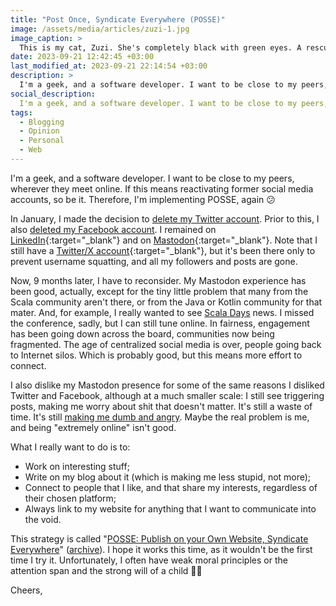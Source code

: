 ```yaml
---
title: "Post Once, Syndicate Everywhere (POSSE)"
image: /assets/media/articles/zuzi-1.jpg
image_caption: >
  This is my cat, Zuzi. She's completely black with green eyes. A rescued girl. My sweetheart.
date: 2023-09-21 12:42:45 +03:00
last_modified_at: 2023-09-21 22:14:54 +03:00
description: >
  I'm a geek, and a software developer. I want to be close to my peers, wherever they meet online. If this means reactivating former social media accounts, so be it. Therefore, I'm implementing POSSE, again 😕
social_description:
  I'm a geek, and a software developer. I want to be close to my peers, wherever they meet online. So, I'm implementing POSSE, again 😕
tags:
  - Blogging
  - Opinion
  - Personal
  - Web
---
```


<p class="intro" markdown=1>
  I'm a geek, and a software developer. I want to be close to my peers, wherever they meet online. If this means reactivating former social media accounts, so be it. Therefore, I'm implementing POSSE, again 😕
</p>

In January, I made the decision to [delete my Twitter account](./2023-01-15-delete-twitter.md). Prior to this, I also [deleted my Facebook account](./2022-09-12-delete-facebook.md). I remained on [LinkedIn](https://www.linkedin.com/in/alexelcu/){:target="_blank"} and on [Mastodon](https://social.alexn.org/@alexelcu){:target="_blank"}. Note that I still have a [Twitter/X account](https://twitter.com/alexelcu){:target="_blank"}, but it's been there only to prevent username squatting, and all my followers and posts are gone.

Now, 9 months later, I have to reconsider. My Mastodon experience has been good, actually, except for the tiny little problem that many from the Scala community aren't there, or from the Java or Kotlin community for that mater. And, for example, I really wanted to see [Scala Days](https://twitter.com/scaladays) news. I missed the conference, sadly, but I can still tune online. In fairness, engagement has been going down across the board, communities now being fragmented. The age of centralized social media is over, people going back to Internet silos. Which is probably good, but this means more effort to connect.

I also dislike my Mastodon presence for some of the same reasons I disliked Twitter and Facebook, although at a much smaller scale: I still see triggering posts, making me worry about shit that doesn't matter. It's still a waste of time. It's still [making me dumb and angry](https://social.alexn.org/@alexelcu/110943238057903970). Maybe the real problem is me, and being "extremely online" isn't good.

What I really want to do is to:

- Work on interesting stuff;
- Write on my blog about it (which is making me less stupid, not more);
- Connect to people that I like, and that share my interests, regardless of their chosen platform;
- Always link to my website for anything that I want to communicate into the void.

This strategy is called "[POSSE: Publish on your Own Website, Syndicate Everywhere](https://indieweb.org/POSSE)" ([archive](https://web.archive.org/web/20230914181257/https://indieweb.org/POSSE)). I hope it works this time, as it wouldn't be the first time I try it. Unfortunately, I often have weak moral principles or the attention span and the strong will of a child 🤷‍♂️

Cheers,
